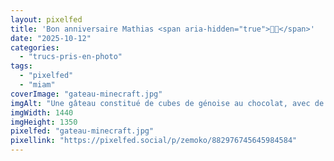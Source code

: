 ```yaml
---
layout: pixelfed
title: 'Bon anniversaire Mathias <span aria-hidden="true">🎉😘</span>'
date: "2025-10-12"
categories: 
  - "trucs-pris-en-photo"
tags: 
  - "pixelfed"
  - "miam"
coverImage: "gateau-minecraft.jpg"
imgAlt: "Une gâteau constitué de cubes de génoise au chocolat, avec de la pâte à sucre de 2 tons verts dessus, qui font un paysage minecraft. 2 moutons en pâte d’amande blanche complète la scène."
imgWidth: 1440
imgHeight: 1350
pixelfed: "gateau-minecraft.jpg"
pixellink: "https://pixelfed.social/p/zemoko/882976745645984584"
---
```

